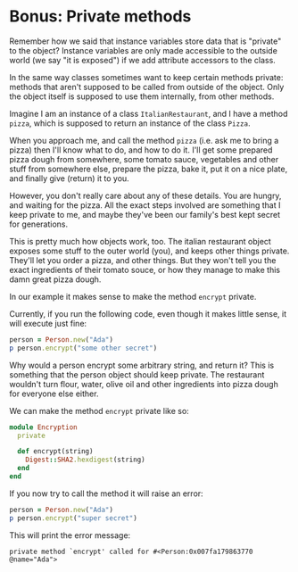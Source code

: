 # Bonus: Private methods

Remember how we said that instance variables store data that is "private" to
the object? Instance variables are only made accessible to the outside world
(we say "it is exposed") if we add attribute accessors to the class.

In the same way classes sometimes want to keep certain methods private: methods
that aren't supposed to be called from outside of the object. Only the object
itself is supposed to use them internally, from other methods.

Imagine I am an instance of a class `ItalianRestaurant`, and I have a method
`pizza`, which is supposed to return an instance of the class `Pizza`.

When you approach me, and call the method `pizza` (i.e. ask me to bring a
pizza) then I'll know what to do, and how to do it. I'll get some prepared
pizza dough from somewhere, some tomato sauce, vegetables and other stuff from
somewhere else, prepare the pizza, bake it, put it on a nice plate, and finally
give (return) it to you.

However, you don't really care about any of these details. You are hungry, and
waiting for the pizza. All the exact steps involved are something that I keep
private to me, and maybe they've been our family's best kept secret for
generations.

This is pretty much how objects work, too. The italian restaurant object
exposes some stuff to the outer world (you), and keeps other things private.
They'll let you order a pizza, and other things. But they won't tell you the
exact ingredients of their tomato souce, or how they manage to make this damn
great pizza dough.

In our example it makes sense to make the method `encrypt` private.

Currently, if you run the following code, even though it makes little sense, it
will execute just fine:

```ruby
person = Person.new("Ada")
p person.encrypt("some other secret")
```

Why would a person encrypt some arbitrary string, and return it? This is
something that the person object should keep private. The restaurant wouldn't
turn flour, water, olive oil and other ingredients into pizza dough for
everyone else either.

We can make the method `encrypt` private like so:

```ruby
module Encryption
  private

  def encrypt(string)
    Digest::SHA2.hexdigest(string)
  end
end
```

If you now try to call the method it will raise an error:

```ruby
person = Person.new("Ada")
p person.encrypt("super secret")
```

This will print the error message:

```
private method `encrypt' called for #<Person:0x007fa179863770 @name="Ada">
```
